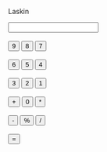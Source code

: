 Laskin
<html>
<head>
<title>  </title>
</head>
<body>
<div class ="wrap">
<form name ="cal">
<input type ="text" name ="display">
<br><br>
<input type ="button" value ="9" onclick ="cal.display.value+='9'">
<input type ="button" value ="8" onclick ="cal.display.value+='8'">
<input type ="button" value ="7" onclick ="cal.display.value+='7'">
<br><br>
<input type ="button" value ="6" onclick ="cal.display.value+='6'">
<input type ="button" value ="5" onclick ="cal.display.value+='5'">
<input type ="button" value ="4" onclick ="cal.display.value+='4'">
<br><br>
<input type ="button" value ="3" onclick ="cal.display.value+='3'">
<input type ="button" value ="2" onclick ="cal.display.value+='2'">
<input type ="button" value ="1" onclick ="cal.display.value+='1'">
<br><br>
<input type ="button" value ="+" onclick ="cal.display.value+='+'">
<input type ="button" value ="0" onclick ="cal.display.value+='0'">
<input type ="button" value ="*" onclick ="cal.display.value+='*'">
<br><br>
<input type ="button" value ="-" onclick ="cal.display.value+='-'">
<input type ="button" value ="%" onclick ="cal.display.value+='%'">
<input type ="button" value ="/" onclick ="cal.display.value+='/'">
<br><br>
<input type ="button" value ="=" onclick ="cal.display.value =eval(cal.display.value'='">
</form>
</div>
</body>
</html>
